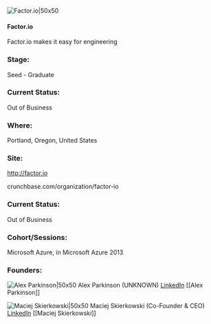 

![Factor.io|50x50](https://apimg.techstars.com/connect/images/image_files/530e/51f9/2608/bce1/9700/0002/original/factor_io.jpg)

#### Factor.io
Factor.io makes it easy for engineering

### Stage: 
Seed - Graduate 

### Current Status: 
Out of Business

### Where:
Portland, Oregon, United States

### Site:
http://factor.io



crunchbase.com/organization/factor-io

### Current Status: 
Out of Business

### Cohort/Sessions: 
Microsoft Azure, in Microsoft Azure 2013

### Founders: 

![Alex Parkinson|50x50](https://s3.amazonaws.com/photos.angel.co/users/167083-medium_jpg?1346126669) Alex Parkinson (UNKNOWN) [LinkedIn](https://linkedin.com/in/alex-parkinson-31ba3338) [[Alex Parkinson]]

![Maciej Skierkowski|50x50](https://s3.amazonaws.com/photos.angel.co/users/163655-medium_jpg?1345425116) Maciej Skierkowski (Co-Founder & CEO) [LinkedIn](https://linkedin.com/in/skierkowski) [[Maciej Skierkowski]]


